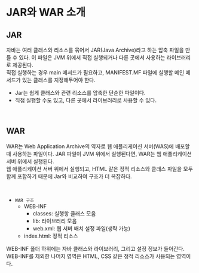 # JAR와 WAR 소개

## JAR

자바는 여러 클래스와 리소스를 묶어서 JAR(Java Archive)라고 하는 압축 파일을 만들 수 있다. 이 파일은 JVM 위에서 직접 실행되거나 다른 곳에서 사용하는 라이브러리로 제공된다.  
직접 실행하는 경우 main 메서드가 필요하고, MANIFEST.MF 파일에 실행할 메인 메서드가 있는 클래스를 지정해두어야 한다.  
 - Jar는 쉽게 클래스와 관련 리소스를 압축한 단순한 파일이다.
 - 직접 실행할 수도 있고, 다른 곳에서 라이브러리로 사용할 수 있다.

<br/>

## WAR

WAR는 Web Application Archive의 약자로 웹 애플리케이션 서버(WAS)에 배포할 때 사용하는 파일이다. JAR 파일이 JVM 위에서 실행된다면, WAR는 웹 애플리케이션 서버 위에서 실행된다.  
웹 애플리케이션 서버 위에서 실행되고, HTML 같은 정적 리소스와 클래스 파일을 모두 함께 포함하기 때문에 Jar와 비교하여 구조가 더 복잡하다.  

<br/>

 - `WAR 구조`
    - WEB-INF
        - classes: 실행항 클래스 모음
        - lib: 라이브러리 모음
        - web.xml: 웹 서버 배치 설정 파일(생략 가능)
    - index.html: 정적 리소스

WEB-INF 폴더 하위에는 자바 클래스와 라이브러리, 그리고 설정 정보가 들어간다.  
WEB-INF를 제외한 나머지 영역은 HTML, CSS 같은 정적 리소스가 사용되는 영역이다.  

